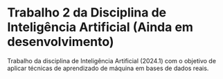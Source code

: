 # Trabalho 2 da Disciplina de Inteligência Artificial (Ainda em desenvolvimento)
Trabalho da disciplina de Inteligência Artificial (2024.1) com o objetivo de aplicar técnicas de aprendizado de máquina em bases de dados reais.
